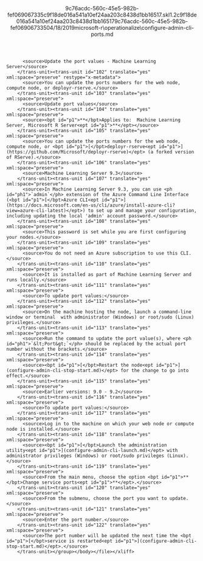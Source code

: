 <?xml version="1.0"?><xliff version="1.2" xmlns="urn:oasis:names:tc:xliff:document:1.2" xmlns:xsi="http://www.w3.org/2001/XMLSchema-instance" xsi:schemaLocation="urn:oasis:names:tc:xliff:document:1.2 xliff-core-1.2-transitional.xsd"><file datatype="xml" original="configure-admin-cli-ports.md" source-language="en-US" target-language="en-US"><header><tool tool-id="mdxliff" tool-name="mdxliff" tool-version="1.0-d1654b2" tool-company="Microsoft" /><xliffext:skl_file_name xmlns:xliffext="urn:microsoft:content:schema:xliffextensions">9c76acdc-560c-45e5-982b-fef069067335c9f18de016a541a10ef24aa203c8438d1bb16517.skl</xliffext:skl_file_name><xliffext:version xmlns:xliffext="urn:microsoft:content:schema:xliffextensions">1.2</xliffext:version><xliffext:ms.openlocfilehash xmlns:xliffext="urn:microsoft:content:schema:xliffextensions">c9f18de016a541a10ef24aa203c8438d1bb16517</xliffext:ms.openlocfilehash><xliffext:ms.sourcegitcommit xmlns:xliffext="urn:microsoft:content:schema:xliffextensions">9c76acdc-560c-45e5-982b-fef069067335</xliffext:ms.sourcegitcommit><xliffext:ms.lasthandoff xmlns:xliffext="urn:microsoft:content:schema:xliffextensions">04/18/2019</xliffext:ms.lasthandoff><xliffext:ms.openlocfilepath xmlns:xliffext="urn:microsoft:content:schema:xliffextensions">microsoft-r\operationalize\configure-admin-cli-ports.md</xliffext:ms.openlocfilepath></header><body><group id="content" extype="content"><trans-unit id="101" translate="yes" xml:space="preserve" restype="x-metadata">
          <source>Update the port values - Machine Learning Server</source>
        </trans-unit><trans-unit id="102" translate="yes" xml:space="preserve" restype="x-metadata">
          <source>You can update the ports numbers for the web node, compute node, or deployr-rserve.</source>
        </trans-unit><trans-unit id="103" translate="yes" xml:space="preserve">
          <source>Update port values</source>
        </trans-unit><trans-unit id="104" translate="yes" xml:space="preserve">
          <source><bpt id="p1">**</bpt>Applies to:  Machine Learning Server, Microsoft R Server<ept id="p1">**</ept></source>
        </trans-unit><trans-unit id="105" translate="yes" xml:space="preserve">
          <source>You can update the ports numbers for the web node, compute node, or <bpt id="p1">[</bpt>deployr-rserve<ept id="p1">](https://github.com/Microsoft/deployr-rserve)</ept> (a forked version of RServe).</source>
        </trans-unit><trans-unit id="106" translate="yes" xml:space="preserve">
          <source>Machine Learning Server 9.3</source>
        </trans-unit><trans-unit id="107" translate="yes" xml:space="preserve">
          <source>In Machine Learning Server 9.3, you can use <ph id="ph1">`admin`</ph> extension of the Azure Command Line Interface (<bpt id="p1">[</bpt>Azure CLI<ept id="p1">](https://docs.microsoft.com/en-us/cli/azure/install-azure-cli?view=azure-cli-latest)</ept>) to set up and manage your configuration, including updating the local 'admin' account password.</source>
        </trans-unit><trans-unit id="108" translate="yes" xml:space="preserve">
          <source>This password is set while you are first configuring your nodes.</source>
        </trans-unit><trans-unit id="109" translate="yes" xml:space="preserve">
          <source>You do not need an Azure subscription to use this CLI.</source>
        </trans-unit><trans-unit id="110" translate="yes" xml:space="preserve">
          <source>It is installed as part of Machine Learning Server and runs locally.</source>
        </trans-unit><trans-unit id="111" translate="yes" xml:space="preserve">
          <source>To update port values:</source>
        </trans-unit><trans-unit id="112" translate="yes" xml:space="preserve">
          <source>On the machine hosting the node, launch a command-line window or terminal  with administrator (Windows) or root/sudo (Linux) privileges.</source>
        </trans-unit><trans-unit id="113" translate="yes" xml:space="preserve">
          <source>Run the command to update the port value(s), where <ph id="ph1">`&lt;Port&gt;`</ph> should be replaced by the actual port number without the brackets.</source>
        </trans-unit><trans-unit id="114" translate="yes" xml:space="preserve">
          <source><bpt id="p1">[</bpt>Restart the node<ept id="p1">](configure-admin-cli-stop-start.md)</ept> for the change to go into effect.</source>
        </trans-unit><trans-unit id="115" translate="yes" xml:space="preserve">
          <source>Earlier versions: 9.0 - 9.2</source>
        </trans-unit><trans-unit id="116" translate="yes" xml:space="preserve">
          <source>To update port values:</source>
        </trans-unit><trans-unit id="117" translate="yes" xml:space="preserve">
          <source>Log in to the machine on which your web node or compute node is installed.</source>
        </trans-unit><trans-unit id="118" translate="yes" xml:space="preserve">
          <source><bpt id="p1">[</bpt>Launch the administration utility<ept id="p1">](configure-admin-cli-launch.md)</ept> with administrator privileges (Windows) or root/sudo privileges (Linux).</source>
        </trans-unit><trans-unit id="119" translate="yes" xml:space="preserve">
          <source>From the main menu, choose the option <bpt id="p1">**</bpt>Change service ports<ept id="p1">**</ept>.</source>
        </trans-unit><trans-unit id="120" translate="yes" xml:space="preserve">
          <source>From the submenu, choose the port you want to update.</source>
        </trans-unit><trans-unit id="121" translate="yes" xml:space="preserve">
          <source>Enter the port number.</source>
        </trans-unit><trans-unit id="122" translate="yes" xml:space="preserve">
          <source>The port number will be updated the next time the <bpt id="p1">[</bpt>service is restarted<ept id="p1">](configure-admin-cli-stop-start.md)</ept>.</source>
        </trans-unit></group></body></file></xliff>